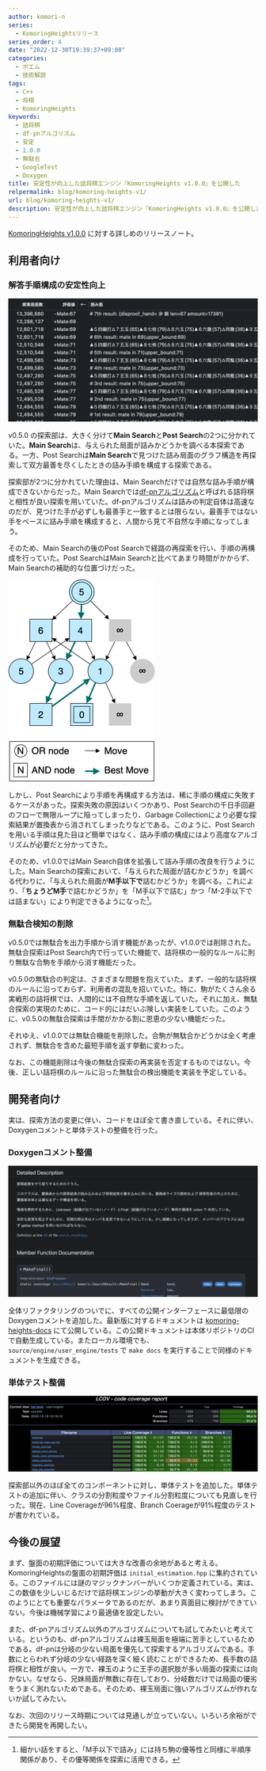 ```yaml
---
author: komori-n
series:
  - KomoringHeightsリリース
series_order: 4
date: "2022-12-30T19:39:37+09:00"
categories:
  - ポエム
  - 技術解説
tags:
  - C++
  - 将棋
  - KomoringHeights
keywords:
  - 詰将棋
  - df-pnアルゴリズム
  - 安定
  - 1.0.0
  - 無駄合
  - GoogleTest
  - Doxygen
title: 安定性が向上した詰将棋エンジン『KomoringHeights v1.0.0』を公開した
relpermalink: blog/komoring-heights-v1/
url: blog/komoring-heights-v1/
description: 安定性が向上した詰将棋エンジン『KomoringHeights v1.0.0』を公開したので、その技術について解説する
---
```


[KomoringHeights v1.0.0](https://github.com/komori-n/KomoringHeights/releases/tag/kh-v1.0.0) に対する詳しめのリリースノート。

## 利用者向け

### 解答手順構成の安定性向上

![v1.0.0における解答の様子](image-3.jpg "v1.0.0における解答の様子")

v0.5.0 の探索部は、大きく分けて**Main Search**と**Post Search**の2つに分かれていた。**Main Search**は、与えられた局面が詰みかどうかを調べる本探索である。一方、Post Searchは**Main Search**で見つけた詰み局面のグラフ構造を再探索して双方最善を尽くしたときの詰み手順を構成する探索である。

探索部が2つに分かれていた理由は、Main Searchだけでは自然な詰み手順が構成できないからだった。Main Searchでは[df-pnアルゴリズム](https://komorinfo.com/blog/df-pn-basics/)と呼ばれる詰将棋と相性が良い探索を用いていた。df-pnアルゴリズムは詰みの判定自体は高速なのだが、見つけた手が必ずしも最善手と一致するとは限らない。最善手ではない手をベースに詰み手順を構成すると、人間から見て不自然な手順になってしまう。

そのため、Main Searchの後のPost Searchで経路の再探索を行い、手順の再構成を行っていた。Post SearchはMain Searchと比べてあまり時間がかからず、Main Searchの補助的な位置づけだった。

![Post Searchのイメージ](image-1.png "Post Searchのイメージ。詰み（水色）／不詰（灰色）が分かっているとき、最適な手順を探す。")

しかし、Post Searchにより手順を再構成する方法は、稀に手順の構成に失敗するケースがあった。探索失敗の原因はいくつかあり、Post Searchの千日手回避のフローで無限ループに陥ってしまったり、Garbage Collectionにより必要な探索結果が置換表から消されてしまったりなどである。このように、Post Searchを用いる手順は見た目ほど簡単ではなく、詰み手順の構成にはより高度なアルゴリズムが必要だと分かってきた。

そのため、v1.0.0ではMain Search自体を拡張して詰み手順の改良を行うようにした。Main Searchの探索において、「与えられた局面が詰むかどうか」を調べる代わりに、「与えられた局面が**M手以下で**詰むかどうか」を調べる。これにより、「**ちょうどM手**で詰むかどうか」を「M手以下で詰む」かつ「M-2手以下では詰まない」により判定できるようになった[^1]。

[^1]: 細かい話をすると、「M手以下で詰み」には持ち駒の優等性と同様に半順序関係があり、その優等関係を探索に活用できる。

### 無駄合検知の削除

v0.5.0では無駄合を出力手順から消す機能があったが、v1.0.0では削除された。無駄合探索はPost Search内で行っていた機能で、詰将棋の一般的なルールに則り無駄な合駒を手順から消す機能だった。

v0.5.0の無駄合の判定は、さまざまな問題を抱えていた。まず、一般的な詰将棋のルールに沿っておらず、利用者の混乱を招いていた。特に、駒がたくさん余る実戦形の詰将棋では、人間的には不自然な手順を返していた。それに加え、無駄合探索の実現のために、コード的にはだいぶ険しい実装をしていた。このように、v0.5.0の無駄合探索は手間がかかる割に恩恵の少ない機能だった。

それゆえ、v1.0.0では無駄合機能を削除した。合駒が無駄合かどうかは全く考慮されず、無駄合を含めた最短手順を返す挙動に変わった。

なお、この機能削除は今後の無駄合探索の再実装を否定するものではない。今後、正しい詰将棋のルールに沿った無駄合の検出機能を実装を予定している。

## 開発者向け

実は、探索方法の変更に伴い、コードをほぼ全て書き直している。それに伴い、Doxygenコメントと単体テストの整備を行った。

### Doxygenコメント整備

![Doxygenドキュメント](doxygen.jpg "https://komori-n.github.io/komoring-heights-docs/")

全体リファクタリングのついでに、すべての公開インターフェースに最低限のDoxygenコメントを追加した。最新版に対するドキュメントは [komoring-heights-docs](https://komori-n.github.io/komoring-heights-docs/) にて公開している。この公開ドキュメントは本体リポジトリのCIで自動生成している。またローカル環境でも、`source/engine/user_engine/tests` で `make docs` を実行することで同様のドキュメントを生成できる。

### 単体テスト整備

![GoogleTest結果](featured.png)

探索部以外のほぼ全てのコンポーネントに対し、単体テストを追加した。単体テストの追加に伴い、クラスの分割粒度やファイル分割粒度についても見直しを行った。現在、Line Coverageが96%程度、Branch Coerageが91%程度のテストが書かれている。

## 今後の展望

まず、盤面の初期評価については大きな改善の余地があると考える。KomoringHeightsの盤面の初期評価は `initial_estimation.hpp` に集約されている。このファイルには謎のマジックナンバーがいくつか定義されている。実は、この数値を少しいじるだけで詰将棋エンジンの挙動が大きく変わってしまう。このようにとても重要なパラメータであるのだが、あまり真面目に検討ができていない。今後は機械学習により最適値を設定したい。

また、df-pnアルゴリズム以外のアルゴリズムについても試してみたいと考えている。というのも、df-pnアルゴリズムは裸玉局面を極端に苦手としているためである。df-pnは分岐の少ない局面を優先して探索するアルゴリズムである。手数にとらわれず分岐の少ない経路を深く細く読むことができるため、長手数の詰将棋と相性が良い。一方で、裸玉のように王手の選択肢が多い局面の探索には向かない。なぜなら、兄妹局面が無数に存在しており、分岐数だけでは局面の優劣をうまく測れないためである。そのため、裸玉局面に強いアルゴリズムが作れないか試してみたい。

なお、次回のリリース時期については見通しが立っていない。いろいろ余裕ができたら開発を再開したい。
